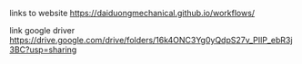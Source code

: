 links to website https://daiduongmechanical.github.io/workflows/

link google driver https://drive.google.com/drive/folders/16k4ONC3Yg0yQdpS27v_PIlP_ebR3j3BC?usp=sharing
